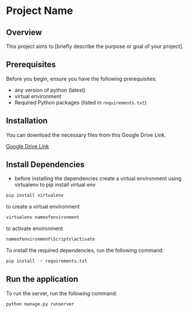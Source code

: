 # Project Name

## Overview
This project aims to [briefly describe the purpose or goal of your project].

## Prerequisites
Before you begin, ensure you have the following prerequisites:
- any version of python (latest)
- virtual environment
- Required Python packages (listed in `requirements.txt`)

## Installation
You can download the necessary files from this Google Drive Link.

[Google Drive Link](https://drive.google.com/drive/folders/1vvXvlYrBWtJxfcqEK0a4BerMbsno3lcx?usp=sharing)


## Install Dependencies

- before installing the dependencies create a virtual environment using virtualenv
to pip install virtual env
```bash
pip install virtualenv
```
to create a virtual environment
```bash
virtualenv nameofenvironment
```
to activate environment
```bash
nameofenvironment\Scripts\activate
```

To install the required dependencies, run the following command:

```bash
pip install -r requirements.txt

```

## Run the application
To run the server, run the following command:
```bash
python manage.py runserver
```


